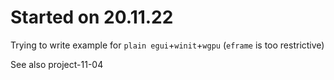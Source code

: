 # Started on 20.11.22
Trying to write example for `plain egui`+`winit`+`wgpu` (`eframe` is too restrictive)

See also project-11-04
